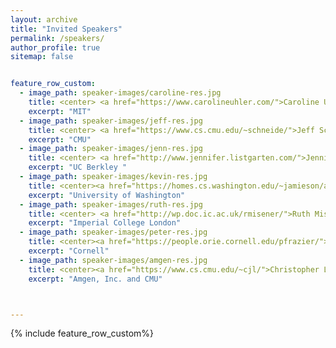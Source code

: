 ```yaml
---
layout: archive
title: "Invited Speakers"
permalink: /speakers/
author_profile: true
sitemap: false


feature_row_custom:
  - image_path: speaker-images/caroline-res.jpg
    title: <center> <a href="https://www.carolineuhler.com/">Caroline Uhler</a></center> &nbsp;
    excerpt: "MIT"
  - image_path: speaker-images/jeff-res.jpg
    title: <center> <a href="https://www.cs.cmu.edu/~schneide/">Jeff Schneider</a></center>
    excerpt: "CMU"
  - image_path: speaker-images/jenn-res.jpg
    title: <center> <a href="http://www.jennifer.listgarten.com/">Jennifer Listgarten</a> </center>
    excerpt: "UC Berkley "
  - image_path: speaker-images/kevin-res.jpg
    title: <center><a href="https://homes.cs.washington.edu/~jamieson/about.html">Kevin Jamieson</a></center>
    excerpt: "University of Washington"
  - image_path: speaker-images/ruth-res.jpg
    title: <center> <a href="http://wp.doc.ic.ac.uk/rmisener/">Ruth Misener</a></center> &nbsp;
    excerpt: "Imperial College London"
  - image_path: speaker-images/peter-res.jpg
    title: <center><a href="https://people.orie.cornell.edu/pfrazier/">Peter Frazier</a></center> &nbsp;
    excerpt: "Cornell"
  - image_path: speaker-images/amgen-res.jpg
    title: <center><a href="https://www.cs.cmu.edu/~cjl/">Christopher Langmead</a></center>
    excerpt: "Amgen, Inc. and CMU"



---
```


{% include feature_row_custom%}
